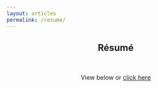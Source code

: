 ```yaml
---
layout: articles
permalink: /resume/
---
```


<h2 style="text-align:center;">Résumé</h2>

<br>

<p style="text-align:center;">View below or <a href="{{ site.url }}{{ site.baseurl }}/assets/pdf/resume_July23.pdf">
click here</a></p>

<div style="text-align: center; margin-top: -10px">
<object data="{{ site.url }}{{ site.baseurl }}/assets/pdf/resume_July23.pdf" width="100%" height="1080" type="application/pdf"></object>
</div>
